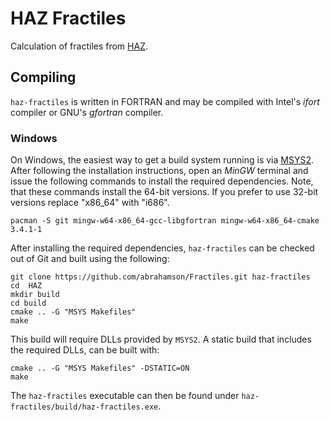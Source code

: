 # HAZ Fractiles

Calculation of fractiles from [HAZ](https://github.com/abrahamson/HAZ).

## Compiling

`haz-fractiles` is written in FORTRAN and may be compiled with Intel's _ifort_
compiler or GNU's _gfortran_ compiler.

### Windows

On Windows, the easiest way to get a build system running is via
[MSYS2](https://msys2.github.io/). After following the installation
instructions, open an _MinGW_ terminal and issue the following commands to
install the required dependencies. Note, that these commands install the 64-bit
versions. If you prefer to use 32-bit versions replace "x86_64" with "i686".
```
pacman -S git mingw-w64-x86_64-gcc-libgfortran mingw-w64-x86_64-cmake 3.4.1-1
```
After installing the required dependencies, `haz-fractiles` can be checked out of Git and
built using the following:
```
git clone https://github.com/abrahamson/Fractiles.git haz-fractiles
cd  HAZ
mkdir build
cd build
cmake .. -G "MSYS Makefiles"
make
```
This build will require DLLs provided by `MSYS2`. A static build that includes
the required DLLs, can be built with:
```
cmake .. -G "MSYS Makefiles" -DSTATIC=ON
make
```

The `haz-fractiles` executable can then be found under
`haz-fractiles/build/haz-fractiles.exe`.

